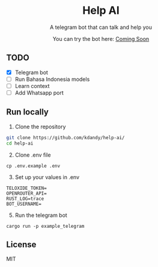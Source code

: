 <h1 align="center">Help AI</h1>
<p align="center">A telegram bot that can talk and help you</p>

<p align="center">
You can try the bot here: <a href="#">Coming Soon</a>
</p>


## TODO

- [x] Telegram bot
- [ ] Run Bahasa Indonesia models
- [ ] Learn context
- [ ] Add Whatsapp port

## Run locally

1. Clone the repository
```sh
git clone https://github.com/kdandy/help-ai/
cd help-ai
```
2. Clone .env file
```
cp .env.example .env
```
3. Set up your values in .env 
```
TELOXIDE_TOKEN=
OPENROUTER_API=
RUST_LOG=trace
BOT_USERNAME=
```
5. Run the telegram bot
```
cargo run -p example_telegram
```

## License 
MIT
